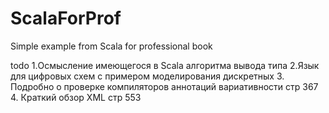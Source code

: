 # ScalaForProf
Simple example from Scala for professional book


todo
1.Осмысление имеющегося в Scala
алгоритма вывода типа
2.Язык для цифровых схем c примером моделирования дискретных 
3. Подробно о проверке компиляторов аннотаций вариативности стр 367
4. Краткий обзор XML стр 553
